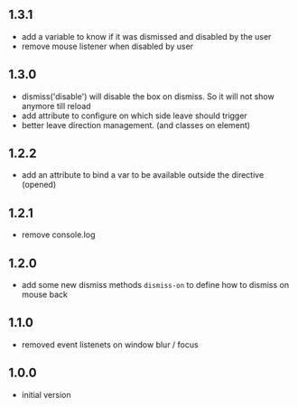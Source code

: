 ## 1.3.1
- add a variable to know if it was dismissed and disabled by the user 
- remove mouse listener when disabled by user

## 1.3.0
- dismiss('disable') will disable the box on dismiss. So it will not show anymore till reload
- add attribute to configure on which side leave should trigger
- better leave direction management. (and classes on element)

## 1.2.2
- add an attribute to bind a var to be available outside the directive (opened)

## 1.2.1
- remove console.log

## 1.2.0
- add some new dismiss methods `dismiss-on` to define how to dismiss on mouse back
 
## 1.1.0
- removed event listenets on window blur / focus
 
## 1.0.0
- initial version